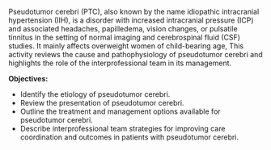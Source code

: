 Pseudotumor cerebri (PTC), also known by the name idiopathic intracranial hypertension (IIH), is a disorder with increased intracranial pressure (ICP) and associated headaches, papilledema, vision changes, or pulsatile tinnitus in the setting of normal imaging and cerebrospinal fluid (CSF) studies. It mainly affects overweight women of child-bearing age, This activity reviews the cause and pathophysiology of pseudotumor cerebri and highlights the role of the interprofessional team in its management.

**Objectives:**
- Identify the etiology of pseudotumor cerebri.
- Review the presentation of pseudotumor cerebri.
- Outline the treatment and management options available for pseudotumor cerebri.
- Describe interprofessional team strategies for improving care coordination and outcomes in patients with pseudotumor cerebri.